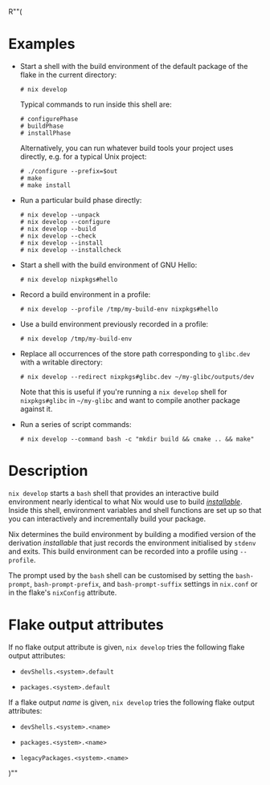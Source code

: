 R""(

# Examples

* Start a shell with the build environment of the default package of
  the flake in the current directory:

  ```console
  # nix develop
  ```

  Typical commands to run inside this shell are:

  ```console
  # configurePhase
  # buildPhase
  # installPhase
  ```

  Alternatively, you can run whatever build tools your project uses
  directly, e.g. for a typical Unix project:

  ```console
  # ./configure --prefix=$out
  # make
  # make install
  ```

* Run a particular build phase directly:

  ```console
  # nix develop --unpack
  # nix develop --configure
  # nix develop --build
  # nix develop --check
  # nix develop --install
  # nix develop --installcheck
  ```

* Start a shell with the build environment of GNU Hello:

  ```console
  # nix develop nixpkgs#hello
  ```

* Record a build environment in a profile:

  ```console
  # nix develop --profile /tmp/my-build-env nixpkgs#hello
  ```

* Use a build environment previously recorded in a profile:

  ```console
  # nix develop /tmp/my-build-env
  ```

* Replace all occurrences of the store path corresponding to
  `glibc.dev` with a writable directory:

  ```console
  # nix develop --redirect nixpkgs#glibc.dev ~/my-glibc/outputs/dev
  ```

  Note that this is useful if you're running a `nix develop` shell for
  `nixpkgs#glibc` in `~/my-glibc` and want to compile another package
  against it.

* Run a series of script commands:

  ```console
  # nix develop --command bash -c "mkdir build && cmake .. && make"
  ```

# Description

`nix develop` starts a `bash` shell that provides an interactive build
environment nearly identical to what Nix would use to build
[*installable*](./nix.md#installables). Inside this shell, environment variables and shell
functions are set up so that you can interactively and incrementally
build your package.

Nix determines the build environment by building a modified version of
the derivation *installable* that just records the environment
initialised by `stdenv` and exits. This build environment can be
recorded into a profile using `--profile`.

The prompt used by the `bash` shell can be customised by setting the
`bash-prompt`, `bash-prompt-prefix`, and `bash-prompt-suffix` settings in
`nix.conf` or in the flake's `nixConfig` attribute.

# Flake output attributes

If no flake output attribute is given, `nix develop` tries the following
flake output attributes:

* `devShells.<system>.default`

* `packages.<system>.default`

If a flake output *name* is given, `nix develop` tries the following flake
output attributes:

* `devShells.<system>.<name>`

* `packages.<system>.<name>`

* `legacyPackages.<system>.<name>`

)""
